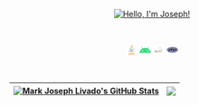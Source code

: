 <p align="center">
  <a href="https://github.com/markromolecule" target="_blank">
    <img width="50%" alt="Hello, I'm Joseph!" src="https://i.pinimg.com/originals/68/3a/43/683a43a11a8b31a71694544b4226d069.gif" />
  </a>
</p>

<br />

<p align="center">
  <code><img height="20" alt="Java" src="https://raw.githubusercontent.com/github/explore/main/topics/java/java.png"></code>
  <code><img height="20" alt="Android" src="https://raw.githubusercontent.com/github/explore/main/topics/android/android.png"></code>
  <code><img height="20" alt="MySQL" src="https://raw.githubusercontent.com/github/explore/main/topics/mysql/mysql.png"></code>
  <code><img height="20" alt="PHP" src="https://raw.githubusercontent.com/github/explore/main/topics/php/php.png"></code>
</p>

<br />

<div align="center">

| <a href="https://github.com/markromolecule" target="_blank"><img align="center" src="https://github-readme-stats.vercel.app/api?username=markromolecule&theme=buefy&hide_border=true&count_private=true&show_icons=true&include_all_commits=true" alt="Mark Joseph Livado's GitHub Stats" /></a> | <a href="https://github.com/markromolecule" target="_blank"><img align="center" src="https://github-readme-stats.vercel.app/api/top-langs/?username=markromolecule&layout=compact&theme=buefy&hide_border=true" /></a> |
| ------------- | ------------- |

</div>
